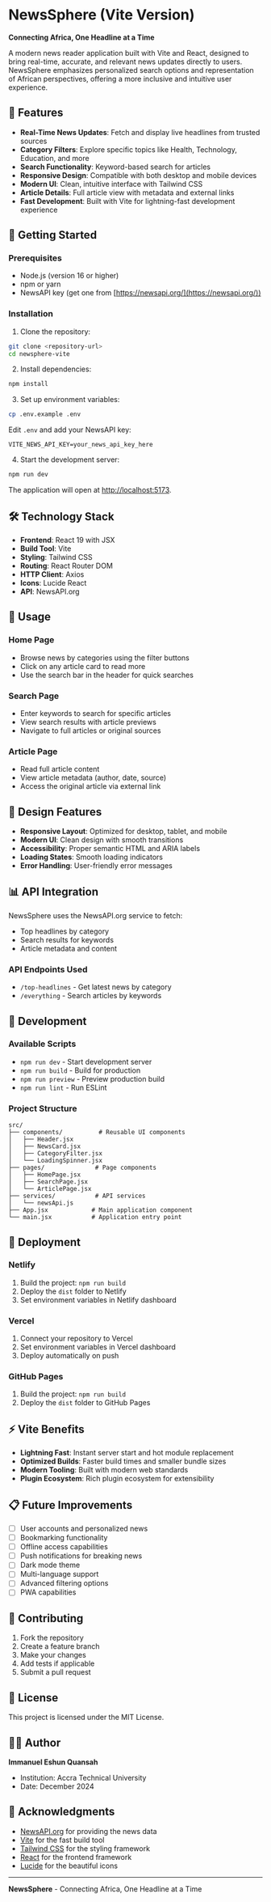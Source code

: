 # NewsSphere (Vite Version)

**Connecting Africa, One Headline at a Time**

A modern news reader application built with Vite and React, designed to bring real-time, accurate, and relevant news updates directly to users. NewsSphere emphasizes personalized search options and representation of African perspectives, offering a more inclusive and intuitive user experience.

## 🌟 Features

- **Real-Time News Updates**: Fetch and display live headlines from trusted sources
- **Category Filters**: Explore specific topics like Health, Technology, Education, and more
- **Search Functionality**: Keyword-based search for articles
- **Responsive Design**: Compatible with both desktop and mobile devices
- **Modern UI**: Clean, intuitive interface with Tailwind CSS
- **Article Details**: Full article view with metadata and external links
- **Fast Development**: Built with Vite for lightning-fast development experience

## 🚀 Getting Started

### Prerequisites

- Node.js (version 16 or higher)
- npm or yarn
- NewsAPI key (get one from [https://newsapi.org/](https://newsapi.org/))

### Installation

1. Clone the repository:
```bash
git clone <repository-url>
cd newsphere-vite
```

2. Install dependencies:
```bash
npm install
```

3. Set up environment variables:
```bash
cp .env.example .env
```
Edit `.env` and add your NewsAPI key:
```
VITE_NEWS_API_KEY=your_news_api_key_here
```

4. Start the development server:
```bash
npm run dev
```

The application will open at [http://localhost:5173](http://localhost:5173).

## 🛠️ Technology Stack

- **Frontend**: React 19 with JSX
- **Build Tool**: Vite
- **Styling**: Tailwind CSS
- **Routing**: React Router DOM
- **HTTP Client**: Axios
- **Icons**: Lucide React
- **API**: NewsAPI.org

## 📱 Usage

### Home Page
- Browse news by categories using the filter buttons
- Click on any article card to read more
- Use the search bar in the header for quick searches

### Search Page
- Enter keywords to search for specific articles
- View search results with article previews
- Navigate to full articles or original sources

### Article Page
- Read full article content
- View article metadata (author, date, source)
- Access the original article via external link

## 🎨 Design Features

- **Responsive Layout**: Optimized for desktop, tablet, and mobile
- **Modern UI**: Clean design with smooth transitions
- **Accessibility**: Proper semantic HTML and ARIA labels
- **Loading States**: Smooth loading indicators
- **Error Handling**: User-friendly error messages

## 📊 API Integration

NewsSphere uses the NewsAPI.org service to fetch:
- Top headlines by category
- Search results for keywords
- Article metadata and content

### API Endpoints Used
- `/top-headlines` - Get latest news by category
- `/everything` - Search articles by keywords

## 🔧 Development

### Available Scripts

- `npm run dev` - Start development server
- `npm run build` - Build for production
- `npm run preview` - Preview production build
- `npm run lint` - Run ESLint

### Project Structure

```
src/
├── components/          # Reusable UI components
│   ├── Header.jsx
│   ├── NewsCard.jsx
│   ├── CategoryFilter.jsx
│   └── LoadingSpinner.jsx
├── pages/              # Page components
│   ├── HomePage.jsx
│   ├── SearchPage.jsx
│   └── ArticlePage.jsx
├── services/           # API services
│   └── newsApi.js
├── App.jsx            # Main application component
└── main.jsx           # Application entry point
```

## 🚀 Deployment

### Netlify
1. Build the project: `npm run build`
2. Deploy the `dist` folder to Netlify
3. Set environment variables in Netlify dashboard

### Vercel
1. Connect your repository to Vercel
2. Set environment variables in Vercel dashboard
3. Deploy automatically on push

### GitHub Pages
1. Build the project: `npm run build`
2. Deploy the `dist` folder to GitHub Pages

## ⚡ Vite Benefits

- **Lightning Fast**: Instant server start and hot module replacement
- **Optimized Builds**: Faster build times and smaller bundle sizes
- **Modern Tooling**: Built with modern web standards
- **Plugin Ecosystem**: Rich plugin ecosystem for extensibility

## 📋 Future Improvements

- [ ] User accounts and personalized news
- [ ] Bookmarking functionality
- [ ] Offline access capabilities
- [ ] Push notifications for breaking news
- [ ] Dark mode theme
- [ ] Multi-language support
- [ ] Advanced filtering options
- [ ] PWA capabilities

## 🤝 Contributing

1. Fork the repository
2. Create a feature branch
3. Make your changes
4. Add tests if applicable
5. Submit a pull request

## 📄 License

This project is licensed under the MIT License.

## 👨‍💻 Author

**Immanuel Eshun Quansah**
- Institution: Accra Technical University
- Date: December 2024

## 🙏 Acknowledgments

- [NewsAPI.org](https://newsapi.org/) for providing the news data
- [Vite](https://vitejs.dev/) for the fast build tool
- [Tailwind CSS](https://tailwindcss.com/) for the styling framework
- [React](https://reactjs.org/) for the frontend framework
- [Lucide](https://lucide.dev/) for the beautiful icons

---

**NewsSphere** - Connecting Africa, One Headline at a Time
